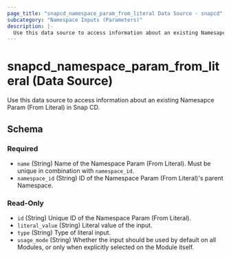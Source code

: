 ```yaml
---
page_title: "snapcd_namespace_param_from_literal Data Source - snapcd"
subcategory: "Namespace Inputs (Parameters)"
description: |-
  Use this data source to access information about an existing Namesapce Param (From Literal) in Snap CD.
---
```


# snapcd_namespace_param_from_literal (Data Source)

Use this data source to access information about an existing Namesapce Param (From Literal) in Snap CD.




<!-- schema generated by tfplugindocs -->
## Schema

### Required

- `name` (String) Name of the Namespace Param (From Literal).  Must be unique in combination with `namespace_id`.
- `namespace_id` (String) ID of the Namespace Param (From Literal)'s parent Namespace.

### Read-Only

- `id` (String) Unique ID of the Namespace Param (From Literal).
- `literal_value` (String) Literal value of the input.
- `type` (String) Type of literal input.
- `usage_mode` (String) Whether the input should be used by default on all Modules, or only when explicitly selected on the Module itself.
